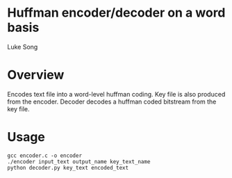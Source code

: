 # Huffman encoder/decoder on a word basis
Luke Song

# Overview
Encodes text file into a word-level huffman coding. Key file is also produced from the encoder.
Decoder decodes a huffman coded bitstream from the key file.

# Usage
    gcc encoder.c -o encoder
    ./encoder input_text output_name key_text_name
    python decoder.py key_text encoded_text
